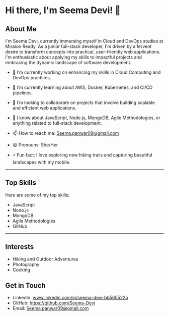  # Hi there, I'm Seema Devi! 👋
 
## About Me


I'm Seema Devi, currently immersing myself in Cloud and DevOps studies at Mission Ready. As a junior full-stack developer, I'm driven by a fervent desire to transform concepts into practical, user-friendly web applications. I'm enthusiastic about applying my skills to impactful projects and embracing the dynamic landscape of software development.



- 🔭 I’m currently working on enhancing my skills in Cloud Computing and DevOps practices.
  
- 🌱 I’m currently learning about AWS, Docker, Kubernetes, and CI/CD pipelines.
  
- 👯 I’m looking to collaborate on projects that involve building scalable and efficient web applications.
  
- 💬 I know about JavaScript, Node.js, MongoDB, Agile Methodologies, or anything related to full-stack development.
  
- 📫 How to reach me: Seema.panwar09@gmail.com
  
- 😄 Pronouns: She/Her
- ⚡ Fun fact: I love exploring new hiking trails and capturing beautiful landscapes with my mobile.
  

---

## Top Skills

Here are some of my top skills:

- JavaScript
- Node.js
- MongoDB
- Agile Methodologies
- GitHub

---

## Interests

- Hiking and Outdoor Adventures
- Photography
- Cooking

 
## Get in Touch

- LinkedIn: www.linkedin.com/in/seema-devi-bb565522b
- GitHub: https://github.com/Seema-Devi
- Email: Seema.panwar09@gmail.com


<!---
Seema-Devi/Seema-Devi is a ✨ special ✨ repository because its `README.md` (this file) appears on your GitHub profile.
You can click the Preview link to take a look at your changes.
--->
